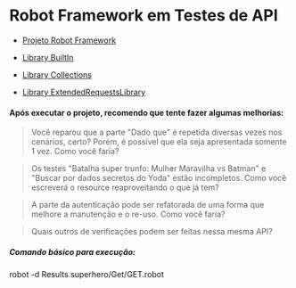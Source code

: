Robot Framework em Testes de API
==================

- [Projeto Robot Framework](https://robotframework.org/)

- [Library BuiltIn](http://robotframework.org/robotframework/latest/libraries/BuiltIn.html)

- [Library Collections](http://robotframework.org/robotframework/latest/libraries/Collections.html)

- [Library ExtendedRequestsLibrary](https://rickypc.github.io/robotframework-extendedrequestslibrary/doc/ExtendedRequestsLibrary.html)





#### Após executar o projeto, recomendo que tente fazer algumas melhorias:

> Você reparou que a parte "Dado que" é repetida diversas vezes nos cenários, certo? Porém, é possível que ela seja apresentada somente 1 vez. Como você faria?

> Os testes "Batalha super trunfo: Mulher Maravilha vs Batman" e "Buscar por dados secretos do Yoda" estão incompletos. Como você escreverá o resource reaproveitando o que já tem?

> A parte da autenticação pode ser refatorada de uma forma que melhore a manutenção e o re-uso. Como você faria?

> Quais outros de verificações podem ser feitas nessa mesma API?


##### Comando básico para execução:

robot -d Results superhero/Get/GET.robot
